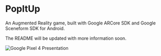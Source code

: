 # PopItUp

An Augmented Reality game, built with Google ARCore SDK and Google Sceneform SDK for Android.

The README will be updated with more information soon.

![Google Pixel 4 Presentation](https://user-images.githubusercontent.com/74055102/127057273-f463bc09-7fad-4757-bacc-25c1b6876d2e.png)

